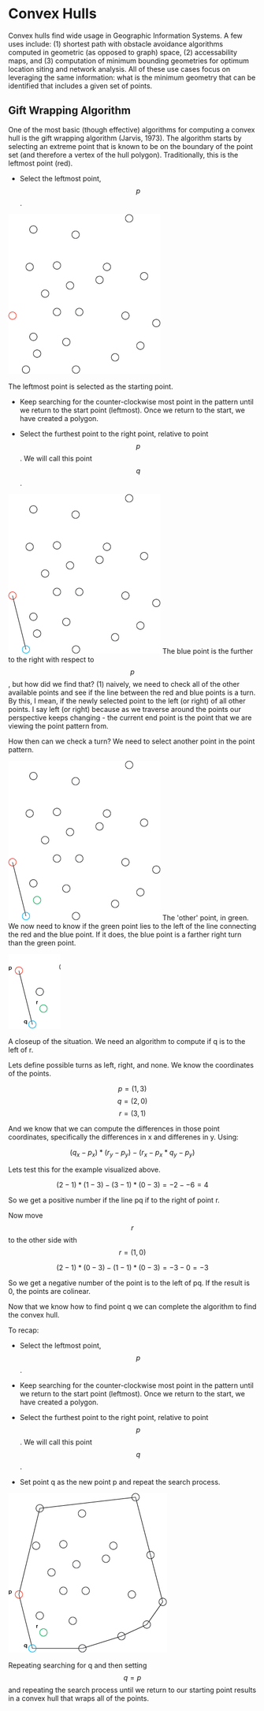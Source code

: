 # Convex Hulls

Convex hulls find wide usage in Geographic Information Systems.  A few uses include: (1) shortest path with obstacle avoidance algorithms computed in geometric (as opposed to graph) space, (2) accessability maps, and (3) computation of minimum bounding geometries for optimum location siting and network analysis.  All of these use cases focus on leveraging the same information: what is the minimum geometry that can be identified that includes a given set of points.

## Gift Wrapping Algorithm

One of the most basic (though effective) algorithms for computing a convex hull is the gift wrapping algorithm (Jarvis, 1973).  The algorithm starts by selecting an extreme point that is known to be on the boundary of the point set (and therefore a vertex of the hull polygon).  Traditionally, this is the leftmost point (red).


* Select the leftmost point, $$p$$.

![](images/p1.png)

The leftmost point is selected as the starting point.

* Keep searching for the counter-clockwise most point in the pattern until we return to the start point (leftmost).  Once we return to the start, we have created a polygon.

* Select the furthest point to the right point, relative to point $$p$$.  We will call this point $$q$$.

![](images/p3.png)
The blue point is the further to the right with respect to $$p$$, but how did we find that? (1) naively, we need to check all of the other available points and see if the line between the red and blue points is a turn.  By this, I mean, if the newly selected point to the left (or right) of all other points.  I say left (or right) because as we traverse around the points our perspective keeps changing - the current end point is the point that we are viewing the point pattern from.  

How then can we check a turn?  We need to select another point in the point pattern.

![](images/p4.png)
The 'other' point, in green.  We now need to know if the green point lies to the left of the line connecting the red and the blue point.  If it does, the blue point is a farther right turn than the green point.  

![](images/p5.png)

A closeup of the situation.  We need an algorithm to compute if q is to the left of r.

Lets define possible turns as left, right, and none.  We know the coordinates of the points.

$$p = (1,3)$$
$$q = (2,0)$$
$$r = (3,1)$$

And we know that we can compute the differences in those point coordinates, specifically the differences in x and differenes in y.  Using:

$$(q_{x} - p_{x})*(r_{y} - p_{y}) - (r_{x} - p_{x} * q_{y} - p_{y})$$

Lets test this for the example visualized above.

$$(2 - 1)*(1 - 3) - (3 - 1)*(0 - 3) = -2 - -6 = 4$$

So we get a positive number if the line pq if to the right of point r.

Now move $$r$$ to the other side with $$r = (1,0)$$

$$(2-1)*(0-3) - (1-1)*(0-3) = -3 - 0 = -3$$

So we get a negative number of the point is  to the left of pq.  If the result is 0, the points are colinear. 

Now that we know how to find point q we can complete the algorithm to find the convex hull.
 
To recap:

* Select the leftmost point, $$p$$.

* Keep searching for the counter-clockwise most point in the pattern until we return to the start point (leftmost).  Once we return to the start, we have created a polygon.

* Select the furthest point to the right point, relative to point $$p$$.  We will call this point $$q$$.

* Set point q as the new point p and repeat the search process.

![](images/p6.png)

Repeating searching for q and then setting $$q = p$$ and repeating the search process until we return to our starting point results in a convex hull that wraps all of the points.
